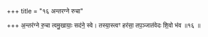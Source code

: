 +++
title = "१६ अन्तरग्ने रुचा"

+++
अ॒न्तर॑ग्ने रु॒चा त्वमु॒खायाः॒ सद॑ने॒ स्वे। तस्या॒स्त्वꣳ हर॑सा॒ तप॒ञ्जात॑वेदः शि॒वो भ॑व ॥१६ ॥